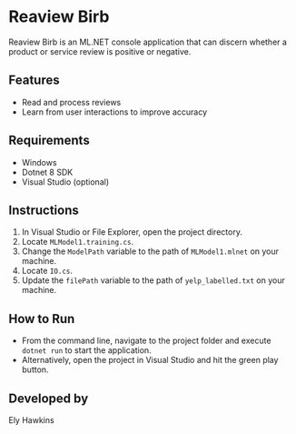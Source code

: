 # Reaview Birb

Reaview Birb is an ML.NET console application that can discern whether a product or service review is positive or negative.

## Features

- Read and process reviews
- Learn from user interactions to improve accuracy

## Requirements

- Windows
- Dotnet 8 SDK
- Visual Studio (optional)

## Instructions

1. In Visual Studio or File Explorer, open the project directory.
2. Locate `MLModel1.training.cs`.
3. Change the `ModelPath` variable to the path of `MLModel1.mlnet` on your machine.
4. Locate `IO.cs`.
5. Update the `filePath` variable to the path of `yelp_labelled.txt` on your machine.

## How to Run

- From the command line, navigate to the project folder and execute `dotnet run` to start the application.
- Alternatively, open the project in Visual Studio and hit the green play button.

## Developed by

Ely Hawkins

